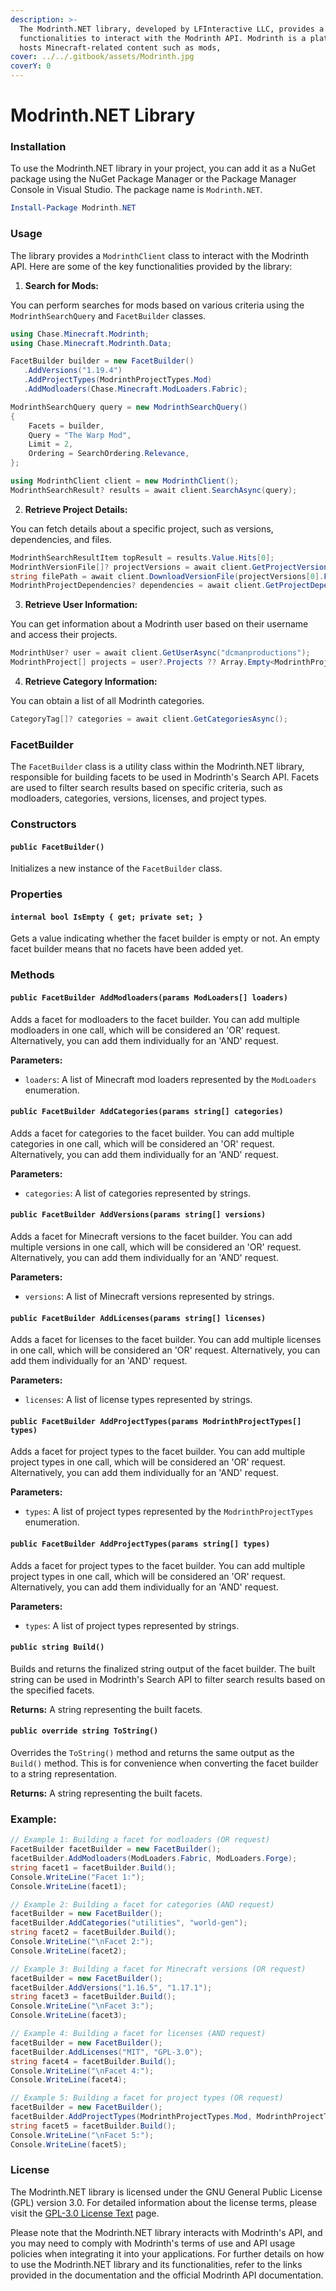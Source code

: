 ```yaml
---
description: >-
  The Modrinth.NET library, developed by LFInteractive LLC, provides a set of
  functionalities to interact with the Modrinth API. Modrinth is a platform that
  hosts Minecraft-related content such as mods,
cover: ../../.gitbook/assets/Modrinth.jpg
coverY: 0
---
```


# Modrinth.NET Library

### Installation

To use the Modrinth.NET library in your project, you can add it as a NuGet package using the NuGet Package Manager or the Package Manager Console in Visual Studio. The package name is `Modrinth.NET`.

```powershell
Install-Package Modrinth.NET
```

### Usage

The library provides a `ModrinthClient` class to interact with the Modrinth API. Here are some of the key functionalities provided by the library:

1. **Search for Mods:**

You can perform searches for mods based on various criteria using the `ModrinthSearchQuery` and `FacetBuilder` classes.

```csharp
using Chase.Minecraft.Modrinth;
using Chase.Minecraft.Modrinth.Data;

FacetBuilder builder = new FacetBuilder()
   .AddVersions("1.19.4")
   .AddProjectTypes(ModrinthProjectTypes.Mod)
   .AddModloaders(Chase.Minecraft.ModLoaders.Fabric);

ModrinthSearchQuery query = new ModrinthSearchQuery()
{
    Facets = builder,
    Query = "The Warp Mod",
    Limit = 2,
    Ordering = SearchOrdering.Relevance,
};

using ModrinthClient client = new ModrinthClient();
ModrinthSearchResult? results = await client.SearchAsync(query);
```

2. **Retrieve Project Details:**

You can fetch details about a specific project, such as versions, dependencies, and files.

```csharp
ModrinthSearchResultItem topResult = results.Value.Hits[0];
ModrinthVersionFile[]? projectVersions = await client.GetProjectVersionsAsync(topResult.ProjectId);
string filePath = await client.DownloadVersionFile(projectVersions[0].Files[0], instance, "mods");
ModrinthProjectDependencies? dependencies = await client.GetProjectDependenciesAsync(topResult.ProjectId);
```

3. **Retrieve User Information:**

You can get information about a Modrinth user based on their username and access their projects.

```csharp
ModrinthUser? user = await client.GetUserAsync("dcmanproductions");
ModrinthProject[] projects = user?.Projects ?? Array.Empty<ModrinthProject>();
```

4. **Retrieve Category Information:**

You can obtain a list of all Modrinth categories.

```csharp
CategoryTag[]? categories = await client.GetCategoriesAsync();
```

### FacetBuilder

The `FacetBuilder` class is a utility class within the Modrinth.NET library, responsible for building facets to be used in Modrinth's Search API. Facets are used to filter search results based on specific criteria, such as modloaders, categories, versions, licenses, and project types.

### Constructors

#### `public FacetBuilder()`

Initializes a new instance of the `FacetBuilder` class.

### Properties

#### `internal bool IsEmpty { get; private set; }`

Gets a value indicating whether the facet builder is empty or not. An empty facet builder means that no facets have been added yet.

### Methods

#### `public FacetBuilder AddModloaders(params ModLoaders[] loaders)`

Adds a facet for modloaders to the facet builder. You can add multiple modloaders in one call, which will be considered an 'OR' request. Alternatively, you can add them individually for an 'AND' request.

**Parameters:**

* `loaders`: A list of Minecraft mod loaders represented by the `ModLoaders` enumeration.

#### `public FacetBuilder AddCategories(params string[] categories)`

Adds a facet for categories to the facet builder. You can add multiple categories in one call, which will be considered an 'OR' request. Alternatively, you can add them individually for an 'AND' request.

**Parameters:**

* `categories`: A list of categories represented by strings.

#### `public FacetBuilder AddVersions(params string[] versions)`

Adds a facet for Minecraft versions to the facet builder. You can add multiple versions in one call, which will be considered an 'OR' request. Alternatively, you can add them individually for an 'AND' request.

**Parameters:**

* `versions`: A list of Minecraft versions represented by strings.

#### `public FacetBuilder AddLicenses(params string[] licenses)`

Adds a facet for licenses to the facet builder. You can add multiple licenses in one call, which will be considered an 'OR' request. Alternatively, you can add them individually for an 'AND' request.

**Parameters:**

* `licenses`: A list of license types represented by strings.

#### `public FacetBuilder AddProjectTypes(params ModrinthProjectTypes[] types)`

Adds a facet for project types to the facet builder. You can add multiple project types in one call, which will be considered an 'OR' request. Alternatively, you can add them individually for an 'AND' request.

**Parameters:**

* `types`: A list of project types represented by the `ModrinthProjectTypes` enumeration.

#### `public FacetBuilder AddProjectTypes(params string[] types)`

Adds a facet for project types to the facet builder. You can add multiple project types in one call, which will be considered an 'OR' request. Alternatively, you can add them individually for an 'AND' request.

**Parameters:**

* `types`: A list of project types represented by strings.

#### `public string Build()`

Builds and returns the finalized string output of the facet builder. The built string can be used in Modrinth's Search API to filter search results based on the specified facets.

**Returns:** A string representing the built facets.

#### `public override string ToString()`

Overrides the `ToString()` method and returns the same output as the `Build()` method. This is for convenience when converting the facet builder to a string representation.

**Returns:** A string representing the built facets.

### Example:

```csharp
// Example 1: Building a facet for modloaders (OR request)
FacetBuilder facetBuilder = new FacetBuilder();
facetBuilder.AddModloaders(ModLoaders.Fabric, ModLoaders.Forge);
string facet1 = facetBuilder.Build();
Console.WriteLine("Facet 1:");
Console.WriteLine(facet1);

// Example 2: Building a facet for categories (AND request)
facetBuilder = new FacetBuilder();
facetBuilder.AddCategories("utilities", "world-gen");
string facet2 = facetBuilder.Build();
Console.WriteLine("\nFacet 2:");
Console.WriteLine(facet2);

// Example 3: Building a facet for Minecraft versions (OR request)
facetBuilder = new FacetBuilder();
facetBuilder.AddVersions("1.16.5", "1.17.1");
string facet3 = facetBuilder.Build();
Console.WriteLine("\nFacet 3:");
Console.WriteLine(facet3);

// Example 4: Building a facet for licenses (AND request)
facetBuilder = new FacetBuilder();
facetBuilder.AddLicenses("MIT", "GPL-3.0");
string facet4 = facetBuilder.Build();
Console.WriteLine("\nFacet 4:");
Console.WriteLine(facet4);

// Example 5: Building a facet for project types (OR request)
facetBuilder = new FacetBuilder();
facetBuilder.AddProjectTypes(ModrinthProjectTypes.Mod, ModrinthProjectTypes.Modpack);
string facet5 = facetBuilder.Build();
Console.WriteLine("\nFacet 5:");
Console.WriteLine(facet5);
```

### License

The Modrinth.NET library is licensed under the GNU General Public License (GPL) version 3.0. For detailed information about the license terms, please visit the [GPL-3.0 License Text](https://www.gnu.org/licenses/gpl-3.0.en.html#license-text) page.

Please note that the Modrinth.NET library interacts with Modrinth's API, and you may need to comply with Modrinth's terms of use and API usage policies when integrating it into your applications. For further details on how to use the Modrinth.NET library and its functionalities, refer to the links provided in the documentation and the official Modrinth API documentation.
